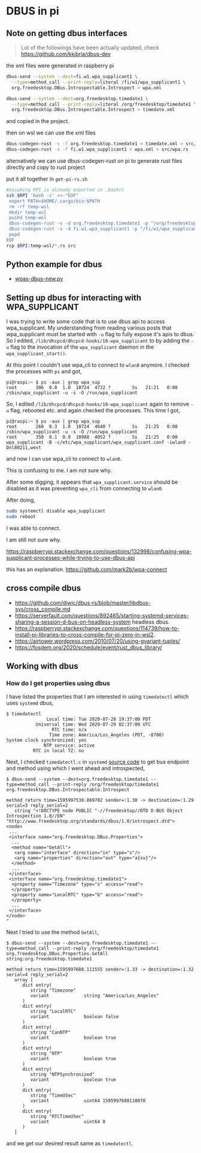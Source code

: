 # DBUS in pi

## Note on getting dbus interfaces

> Lot of the followings have been actually updated, check <https://github.com/kkibria/dbus-dev>

the xml files were generated in raspberry pi
```bash
dbus-send --system --dest=fi.w1.wpa_supplicant1 \
  --type=method_call --print-reply=literal /fi/w1/wpa_supplicant1 \
  org.freedesktop.DBus.Introspectable.Introspect > wpa.xml

dbus-send --system --dest=org.freedesktop.timedate1 \
  --type=method_call --print-reply=literal /org/freedesktop/timedate1 \
  org.freedesktop.DBus.Introspectable.Introspect > timedate.xml
```
and copied in the project.

then on wsl we can use the xml files
```bash
dbus-codegen-rust -s -f org.freedesktop.timedate1 < timedate.xml > src/timedate.rs
dbus-codegen-rust -s -f fi.w1.wpa_supplicant1 < wpa.xml > src/wpa.rs
```

alternatively we can use dbus-codegen-rust on pi to generate rust files directly and copy to rust project

put it all together in ``get-pi-rs.sh``
```bash
#assuming RPI is already exported in .bashrc
ssh $RPI 'bash -s' <<-"EOF"
 export PATH=$HOME/.cargo/bin:$PATH
 rm -rf temp-wsl
 mkdir temp-wsl
 pushd temp-wsl
 dbus-codegen-rust -s -d org.freedesktop.timedate1 -p "/org/freedesktop/timedate1" -f org.freedesktop.timedate1 > timedate.rs
 dbus-codegen-rust -s -d fi.w1.wpa_supplicant1 -p "/fi/w1/wpa_supplicant1" -f fi.w1.wpa_supplicant1 > wpa.rs
 popd
EOF
rcp $RPI:temp-wsl/*.rs src
```

## Python example for dbus

* [wpas-dbus-new.py](https://android.googlesource.com/platform/external/wpa_supplicant_8/+/master/wpa_supplicant/examples/wpas-dbus-new.py)



## Setting up dbus for interacting with WPA_SUPPLICANT
I was trying to write some code that is to use dbus api to access wpa_supplicant. My understanding from reading various posts that wpa_supplicant must be started with `-u` flag to fully expose it's apis to dbus. So I edited, `/lib/dhcpcd/dhcpcd-hooks/10-wpa_supplicant` to by adding the `-u` flag to the invocation of the `wpa_supplicant` daemon in the `wpa_supplicant_start()`.

At this point I couldn't use wpa_cli to connect to `wlan0` anymore. I checked the processes with `ps` and got,
```
pi@raspi:~ $ ps -aux | grep wpa_sup
root       306  0.0  1.0  10724  4732 ?        Ss   21:21   0:00 /sbin/wpa_supplicant -u -s -O /run/wpa_supplicant
```

So, I edited `/lib/dhcpcd/dhcpcd-hooks/10-wpa_supplicant` again to remove `-u` flag, rebooted etc. and again checked the processes. This time I got,
```
pi@raspi:~ $ ps -aux | grep wpa_sup
root       260  0.3  1.0  10724  4640 ?        Ss   21:25   0:00 /sbin/wpa_supplicant -u -s -O /run/wpa_supplicant
root       350  0.1  0.9  10988  4052 ?        Ss   21:25   0:00 wpa_supplicant -B -c/etc/wpa_supplicant/wpa_supplicant.conf -iwlan0 -Dnl80211,wext
```

and now I can use wpa_cli to connect to `wlan0`.

This is confusing to me. I am not sure why.

After some digging, it appears that `wpa_supplicant.service` should be disabled as it was preventing `wpa_cli` from connecting to `wlan0`.

After doing,
```bash
sudo systemctl disable wpa_supplicant
sudo reboot
```
I was able to connect.

I am still not sure why.

<https://raspberrypi.stackexchange.com/questions/132998/confusing-wpa-supplicant-processes-while-trying-to-use-dbus-api>



this has an explanation. <https://github.com/mark2b/wpa-connect>



## cross compile dbus
* <https://github.com/diwic/dbus-rs/blob/master/libdbus-sys/cross_compile.md>
* <https://serverfault.com/questions/892465/starting-systemd-services-sharing-a-session-d-bus-on-headless-system> headless dbus.
* <https://raspberrypi.stackexchange.com/questions/114739/how-to-install-pi-libraries-to-cross-compile-for-pi-zero-in-wsl2>.
* <https://airtower.wordpress.com/2010/07/20/using-gvariant-tuples/>
* <https://fosdem.org/2020/schedule/event/rust_dbus_library/>



## Working with dbus

### How do I get properties using dbus

I have listed the properties that I am interested in using ``timedatectl`` which uses ``systemd`` dbus,
```
$ timedatectl
               Local time: Tue 2020-07-28 19:37:00 PDT
           Universal time: Wed 2020-07-29 02:37:00 UTC
                 RTC time: n/a
                Time zone: America/Los_Angeles (PDT, -0700)
System clock synchronized: yes
              NTP service: active
          RTC in local TZ: no
```

Next, I checked ``timedatectl.c`` in ``systemd`` [source code](https://github.com/systemd/systemd) to get bus endpoint and method using which I went ahead and introspected,
  
```
$ dbus-send --system --dest=org.freedesktop.timedate1 --type=method_call --print-reply /org/freedesktop/timedate1 org.freedesktop.DBus.Introspectable.Introspect

method return time=1595997538.869702 sender=:1.30 -> destination=:1.29 serial=3 reply_serial=2
   string "<!DOCTYPE node PUBLIC "-//freedesktop//DTD D-BUS Object Introspection 1.0//EN"
"http://www.freedesktop.org/standards/dbus/1.0/introspect.dtd">
<node>
 ...
 <interface name="org.freedesktop.DBus.Properties">
  ...
  <method name="GetAll">
   <arg name="interface" direction="in" type="s"/>
   <arg name="properties" direction="out" type="a{sv}"/>
  </method>
  ... 
 </interface>
 <interface name="org.freedesktop.timedate1">
  <property name="Timezone" type="s" access="read">
  </property>
  <property name="LocalRTC" type="b" access="read">
  </property>
  ...
 </interface>
</node>
"
```
Next I tried to use the method ``GetAll``,
```
$ dbus-send --system --dest=org.freedesktop.timedate1 --type=method_call --print-reply /org/freedesktop/timedate1 org.freedesktop.DBus.Properties.GetAll string:org.freedesktop.timedate1

method return time=1595997688.111555 sender=:1.33 -> destination=:1.32 serial=4 reply_serial=2
   array [
      dict entry(
         string "Timezone"
         variant             string "America/Los_Angeles"
      )
      dict entry(
         string "LocalRTC"
         variant             boolean false
      )
      dict entry(
         string "CanNTP"
         variant             boolean true
      )
      dict entry(
         string "NTP"
         variant             boolean true
      )
      dict entry(
         string "NTPSynchronized"
         variant             boolean true
      )
      dict entry(
         string "TimeUSec"
         variant             uint64 1595997688110070
      )
      dict entry(
         string "RTCTimeUSec"
         variant             uint64 0
      )
   ]
```
and we get our desired result same as ``timedatectl``.